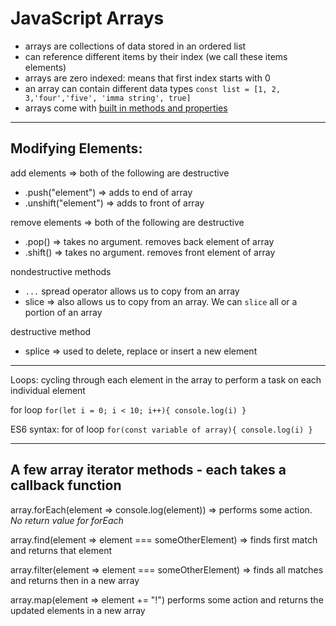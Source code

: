 # JavaScript Arrays
- arrays are collections of data stored in an ordered list
- can reference different items by their index (we call these items elements)
- arrays are zero indexed: means that first index starts with 0
- an array can contain different data types
```const list = [1, 2, 3,'four','five', 'imma string', true]```
- arrays come with [built in methods and properties](https://developer.mozilla.org/en-US/docs/Web/JavaScript/Reference/Global_Objects/Array)

---

## Modifying Elements:
add elements => both of the following are destructive
- .push("element") => adds to end of array
- .unshift("element") => adds to front of array

remove elements  => both of the following are destructive
- .pop() => takes no argument. removes back element of array
- .shift() => takes no argument. removes front element of array

nondestructive methods
- ```...``` spread operator allows us to copy from an array
- slice => also allows us to copy from an array. We can ```slice``` all or a portion of an array

destructive method
- splice => used to delete, replace or insert a new element

---

Loops: cycling through each element in the array to perform a task on each individual element 

for loop ```for(let i = 0; i < 10; i++){ console.log(i) }```

ES6 syntax: for of loop ```for(const variable of array){ console.log(i) }```

---

## A few array iterator methods - each takes a callback function

array.forEach(element => console.log(element)) => performs some action. *No return value for forEach*

array.find(element => element === someOtherElement) => finds first match and returns that element

array.filter(element => element === someOtherElement) => finds all matches and returns then in a new array

array.map(element => element += "!") performs some action and returns the updated elements in a new array

